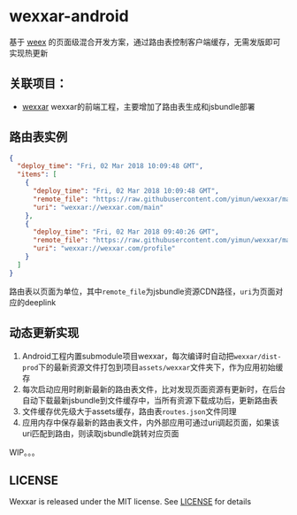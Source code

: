 # wexxar-android

基于 [weex](https://github.com/apache/incubator-weex) 的页面级混合开发方案，通过路由表控制客户端缓存，无需发版即可实现热更新


## 关联项目：
- [wexxar](https://github.com/yimun/wexxar) wexxar的前端工程，主要增加了路由表生成和jsbundle部署


## 路由表实例
```json
{
  "deploy_time": "Fri, 02 Mar 2018 10:09:48 GMT",
  "items": [
    {
      "deploy_time": "Fri, 02 Mar 2018 10:09:48 GMT",
      "remote_file": "https://raw.githubusercontent.com/yimun/wexxar/master/dist-prod/views/HelloWorld-d8560a4457a0dc80c634.bundle.js",
      "uri": "wexxar://wexxar.com/main"
    },
    {
      "deploy_time": "Fri, 02 Mar 2018 09:40:26 GMT",
      "remote_file": "https://raw.githubusercontent.com/yimun/wexxar/master/dist-prod/views/Profile-972dd16eb4b7476478e1.bundle.js",
      "uri": "wexxar://wexxar.com/profile"
    }
  ]
}
```
路由表以页面为单位，其中`remote_file`为jsbundle资源CDN路径，`uri`为页面对应的deeplink

## 动态更新实现
1. Android工程内置submodule项目wexxar，每次编译时自动把`wexxar/dist-prod`下的最新资源文件打包到项目`assets/wexxar`文件夹下，作为应用初始缓存
2. 每次启动应用时刷新最新的路由表文件，比对发现页面资源有更新时，在后台自动下载最新jsbundle到文件缓存中，当所有资源下载成功后，更新路由表
3. 文件缓存优先级大于assets缓存，路由表`routes.json`文件同理
4. 应用内存中保存最新的路由表文件，内外部应用可通过uri调起页面，如果该uri匹配到路由，则读取jsbundle跳转对应页面


WIP。。。

## LICENSE
Wexxar is released under the MIT license. See [LICENSE](LICENSE) for details












